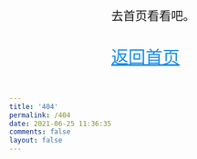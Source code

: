 ```yaml
---
title: '404'
permalink: /404
date: 2021-06-25 11:36:35
comments: false
layout: false
---
```


<!DOCTYPE HTML>
<html>
<head>
  <meta http-equiv="content-type" content="text/html;charset=utf-8;"/>
  <meta http-equiv="X-UA-Compatible" content="IE=edge,chrome=1" />
  <meta name="robots" content="all" />
  <meta name="robots" content="index,follow"/>
</head>
<body>
    <div class="container">
      <h1 id="talk"></h1>
      <h2>去首页看看吧。</h2>
      <p>
        <br/>
        <a href="/">返回首页</a>
      </p>
    </div>
    <script type="text/javascript">
        const talks = [
          "往事已无从追逐，未知也还保留着神秘。",
          "也许存在并无意义，但我们还未摸清存在对么。",
          "搞怪是时效甚短的虚无姿态。( ˘ ³˘)♥",
          "抱怨是庸碌者最后的自留地，请向前。",
          "山高路远，是梦里的山和床上的路。",
          "星星会是炽热的吗，光一定伴着热吗。",
          "各位走过路过的，麻烦您走过路过一下。",
          "中国人民要努力呀，为了未竟的理想和事业。",
          "发光的网线口像忽明忽暗的蜡烛。",
          "夜晚九点下班，换掉格子的衣裳。",
          "代码，如果已诩为创造，即要赋予其诗意。",
        ];
        const randomIndex = Math.floor(Math.random() * talks.length)
        document.getElementById('talk').innerText = talks[randomIndex];
    </script>
    <style>
      h1, h2 {
        font-weight: lighter;
      }
      a {
        color: #1a8ce6 !important;
        font-size: 30px;
      }
      body {
        display: flex;
        justify-content: center;
        align-items: center;
        height: 100vh;
      }
      .container {
        margin-top: -330px;
      }
    </style>
</body>
</html>
